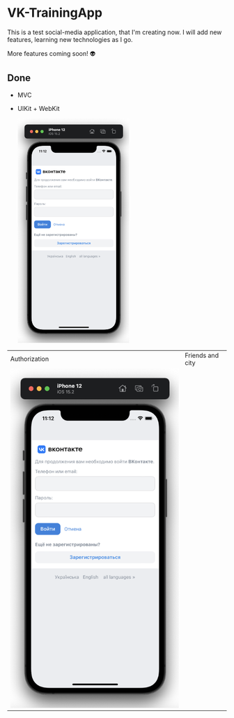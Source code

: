 # VK-TrainingApp

This is a test social-media application, that I'm creating now. I will add new features, learning new technologies as I go. 

More features coming soon! 👽

## Done
- MVC
- UIKit + WebKit
  
  <img width="256" alt="example" src="https://github.com/semjonG/VK-TrainingApp/blob/main/1.png?raw=true"><br>
 <table>
  <tr>
    <td>Authorization</td>
    <td>Friends and city</td>
  </tr>
  <tr>
    <td><img src="https://raw.githubusercontent.com/semjonG/VK-TrainingApp/main/1.png"></td>
    
  </tr>
  <tr>
